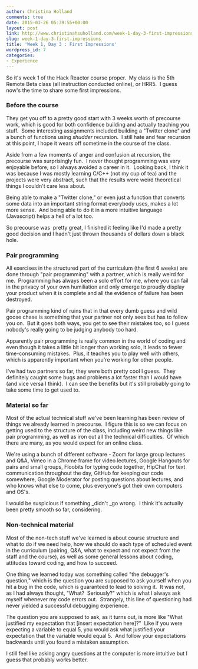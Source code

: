 ```yaml
---
author: Christina Holland
comments: true
date: 2015-03-26 05:39:55+00:00
layout: post
link: http://www.christinahsuholland.com/week-1-day-3-first-impressions/
slug: week-1-day-3-first-impressions
title: 'Week 1, Day 3 : First Impressions'
wordpress_id: 7
categories:
- Experience
---
```


So it's week 1 of the Hack Reactor course proper.  My class is the 5th Remote Beta class (all instruction conducted online), or HRR5.  I guess now's the time to share some first impressions.


### Before the course


They get you off to a pretty good start with 3 weeks worth of precourse work, which is good for both confidence building and actually teaching you stuff.  Some interesting assignments included building a "Twitter clone" and a bunch of functions using *shudder* recursion.  I still hate and fear recursion at this point, I hope it wears off sometime in the course of the class.

Aside from a few moments of anger and confusion at recursion, the precourse was surprisingly fun.  I never thought programming was very enjoyable before, so I always avoided a career in it.  Looking back, I think it was because I was mostly learning C/C++ (not my cup of tea) and the projects were very abstract, such that the results were weird theoretical things I couldn't care less about.

<!-- more -->

Being able to make a "Twitter clone," or even just a function that converts some data into an important string format everybody uses, makes a lot more sense.  And being able to do it in a more intuitive language (Javascript) helps a hell of a lot too.

So precourse was  pretty great, I finished it feeling like I'd made a pretty good decision and I hadn't just thrown thousands of dollars down a black hole.


### Pair programming


All exercises in the structured part of the curriculum (the first 6 weeks) are done through "pair programming" with a partner, which is really weird for me.  Programming has always been a solo effort for me, where you can fail in the privacy of your own humiliation and only emerge to proudly display your product when it is complete and all the evidence of failure has been destroyed.

Pair programming kind of ruins that in that every dumb guess and wild goose chase is something that your partner not only sees but has to follow you on.  But it goes both ways, you get to see their mistakes too, so I guess nobody's really going to be judging anybody too hard.

Apparently pair programming is really common in the world of coding and even though it takes a little bit longer than working solo, it leads to fewer time-consuming mistakes.  Plus, it teaches you to play well with others, which is apparently important when you're working for other people.

I've had two partners so far, they were both pretty cool I guess.  They definitely caught some bugs and problems a lot faster than I would have (and vice versa I think).  I can see the benefits but it's still probably going to take some time to get used to.


### Material so far


Most of the actual technical stuff we've been learning has been review of things we already learned in precourse.  I figure this is so we can focus on getting used to the structure of the class, including weird new things like pair programming, as well as iron out all the technical difficulties.  Of which there are many, as you would expect for an online class.

We're using a bunch of different software - Zoom for large group lectures and Q&A, Vimeo in a Chrome frame for video lectures, Google Hangouts for pairs and small groups, Floobits for typing code together, HipChat for text communication throughout the day, GitHub for keeping our code somewhere, Google Moderator for posting questions about lectures, and who knows what else to come, plus everyone's got their own computers and OS's.

I would be suspicious if something _didn't _go wrong.  I think it's actually been pretty smooth so far, considering.


### Non-technical material


Most of the non-tech stuff we've learned is about course structure and what to do if we need help, how we should do each type of scheduled event in the curriculum (pairing, Q&A, what to expect and not expect from the staff and the course), as well as some general lessons about coding, attitudes toward coding, and how to succeed.

One thing we learned today was something called "the debugger's question," which is the question you are supposed to ask yourself when you hit a bug in the code, which is guaranteed to lead to solving it.  It was not, as I had always thought, "What?  Seriously?" which is what I always ask myself whenever my code errors out.  Strangely, this line of questioning had never yielded a successful debugging experience.

The question you are supposed to ask, as it turns out, is more like "What justified my expectation that [insert expectation here]?"  Like if you were expecting a variable to equal 5, you would ask what justified your expectation that the variable would equal 5.  And follow your expectations backwards until you found a mistaken assumption.

I still feel like asking angry questions at the computer is more intuitive but I guess that probably works better.
